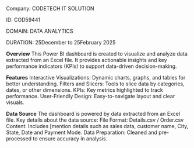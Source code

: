 Company: CODETECH IT SOLUTION

ID: COD59441

DOMAIN: DATA ANALYTICS

DURATION: 25December to 25February 2025

**Overview**
This Power BI dashboard is created to visualize and analyze data extracted from an Excel file. It provides actionable insights and key performance indicators (KPIs) to support data-driven decision-making.

**Features**
Interactive Visualizations: Dynamic charts, graphs, and tables for better understanding.
Filters and Slicers: Tools to slice data by categories, dates, or other dimensions.
KPIs: Key metrics highlighted to track performance.
User-Friendly Design: Easy-to-navigate layout and clear visuals.

**Data Source**
The dashboard is powered by data extracted from an Excel file. Key details about the data source:
File Format: Details.csv / Order.csv
Content: Includes [mention details such as sales data, customer name, City, State, Date and Payment Mode.
Data Preparation: Cleaned and pre-processed to ensure accuracy in analysis.

